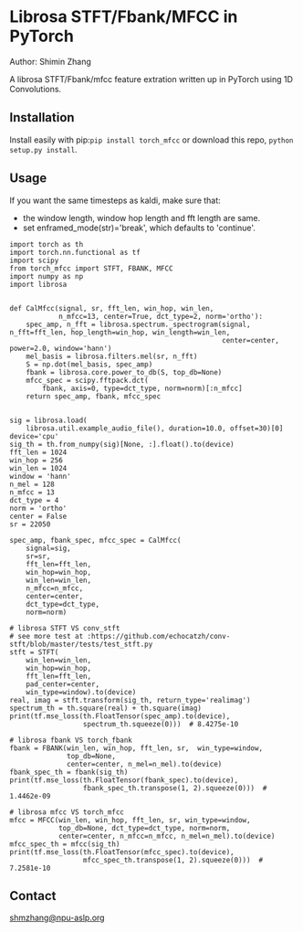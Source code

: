 # Librosa STFT/Fbank/MFCC in PyTorch
Author: Shimin Zhang

A librosa STFT/Fbank/mfcc feature extration written up in PyTorch using 1D Convolutions.

## Installation

Install easily with pip:`pip install torch_mfcc` or download this repo, `python setup.py install`.

## Usage

If you want the same timesteps as kaldi, make sure that:
- the window length, window hop length and fft length are same.
- set enframed_mode(str)='break', which defaults to 'continue'. 

```python3
import torch as th
import torch.nn.functional as tf
import scipy
from torch_mfcc import STFT, FBANK, MFCC
import numpy as np
import librosa


def CalMfcc(signal, sr, fft_len, win_hop, win_len,
            n_mfcc=13, center=True, dct_type=2, norm='ortho'):
    spec_amp, n_fft = librosa.spectrum._spectrogram(signal, n_fft=fft_len, hop_length=win_hop, win_length=win_len,
                                                    center=center, power=2.0, window='hann')
    mel_basis = librosa.filters.mel(sr, n_fft)
    S = np.dot(mel_basis, spec_amp)
    fbank = librosa.core.power_to_db(S, top_db=None)
    mfcc_spec = scipy.fftpack.dct(
        fbank, axis=0, type=dct_type, norm=norm)[:n_mfcc]
    return spec_amp, fbank, mfcc_spec


sig = librosa.load(
    librosa.util.example_audio_file(), duration=10.0, offset=30)[0]
device='cpu'
sig_th = th.from_numpy(sig)[None, :].float().to(device)
fft_len = 1024
win_hop = 256
win_len = 1024
window = 'hann'
n_mel = 128
n_mfcc = 13
dct_type = 4
norm = 'ortho'
center = False
sr = 22050

spec_amp, fbank_spec, mfcc_spec = CalMfcc(
    signal=sig,
    sr=sr,
    fft_len=fft_len,
    win_hop=win_hop,
    win_len=win_len,
    n_mfcc=n_mfcc,
    center=center,
    dct_type=dct_type,
    norm=norm)

# librosa STFT VS conv_stft
# see more test at :https://github.com/echocatzh/conv-stft/blob/master/tests/test_stft.py
stft = STFT(
    win_len=win_len,
    win_hop=win_hop,
    fft_len=fft_len,
    pad_center=center,
    win_type=window).to(device)
real, imag = stft.transform(sig_th, return_type='realimag')
spectrum_th = th.square(real) + th.square(imag)
print(tf.mse_loss(th.FloatTensor(spec_amp).to(device),
                  spectrum_th.squeeze(0)))  # 8.4275e-10

# librosa fbank VS torch_fbank
fbank = FBANK(win_len, win_hop, fft_len, sr,  win_type=window,
              top_db=None,
              center=center, n_mel=n_mel).to(device)
fbank_spec_th = fbank(sig_th)
print(tf.mse_loss(th.FloatTensor(fbank_spec).to(device),
                  fbank_spec_th.transpose(1, 2).squeeze(0)))  # 1.4462e-09

# librosa mfcc VS torch_mfcc
mfcc = MFCC(win_len, win_hop, fft_len, sr, win_type=window,
            top_db=None, dct_type=dct_type, norm=norm,
            center=center, n_mfcc=n_mfcc, n_mel=n_mel).to(device)
mfcc_spec_th = mfcc(sig_th)
print(tf.mse_loss(th.FloatTensor(mfcc_spec).to(device),
                  mfcc_spec_th.transpose(1, 2).squeeze(0)))  # 7.2581e-10

```

## Contact
shmzhang@npu-aslp.org
